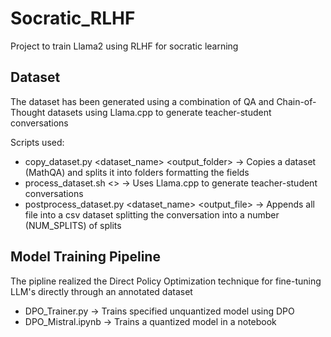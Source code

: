 # Socratic_RLHF

Project to train Llama2 using RLHF for socratic learning

## Dataset

The dataset has been generated using a combination of QA and Chain-of-Thought datasets using Llama.cpp to generate teacher-student conversations

Scripts used:
- copy_dataset.py <dataset_name> <output_folder> -> Copies a dataset (MathQA) and splits it into folders formatting the fields
- process_dataset.sh <> -> Uses Llama.cpp to generate teacher-student conversations
- postprocess_dataset.py <dataset_name> <output_file> -> Appends all file into a csv dataset splitting the conversation into a number (NUM_SPLITS) of splits

## Model Training Pipeline

The pipline realized the Direct Policy Optimization technique for fine-tuning LLM's directly through an annotated dataset

- DPO_Trainer.py -> Trains specified unquantized model using DPO
- DPO_Mistral.ipynb -> Trains a quantized model in a notebook 
